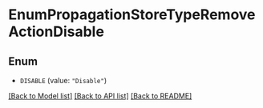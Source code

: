 # EnumPropagationStoreTypeRemoveActionDisable

## Enum


* `DISABLE` (value: `"Disable"`)


[[Back to Model list]](../README.md#documentation-for-models) [[Back to API list]](../README.md#documentation-for-api-endpoints) [[Back to README]](../README.md)



